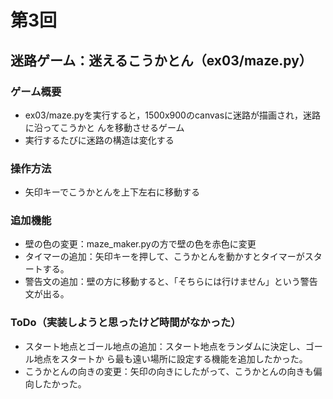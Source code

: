 # 第3回
## 迷路ゲーム：迷えるこうかとん（ex03/maze.py）
### ゲーム概要
- ex03/maze.pyを実行すると，1500x900のcanvasに迷路が描画され，迷路に沿ってこうかと
んを移動させるゲーム
- 実行するたびに迷路の構造は変化する
### 操作方法
- 矢印キーでこうかとんを上下左右に移動する
### 追加機能
- 壁の色の変更：maze_maker.pyの方で壁の色を赤色に変更
- タイマーの追加：矢印キーを押して、こうかとんを動かすとタイマーがスタートする。
- 警告文の追加：壁の方に移動すると、「そちらには行けません」という警告文が出る。
### ToDo（実装しようと思ったけど時間がなかった）
- スタート地点とゴール地点の追加：スタート地点をランダムに決定し、ゴール地点をスタートか
ら最も遠い場所に設定する機能を追加したかった。
- こうかとんの向きの変更：矢印の向きにしたがって、こうかとんの向きも偏向したかった。